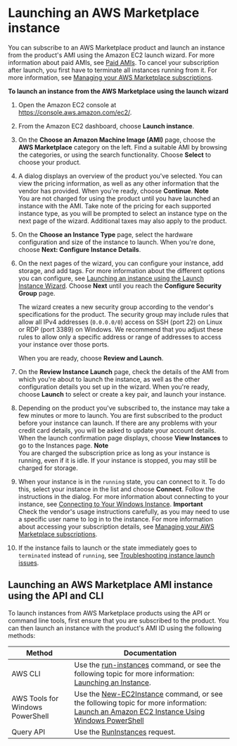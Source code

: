 # Launching an AWS Marketplace instance<a name="launch-marketplace-console"></a>

You can subscribe to an AWS Marketplace product and launch an instance from the product's AMI using the Amazon EC2 launch wizard\. For more information about paid AMIs, see [Paid AMIs](paid-amis.md)\. To cancel your subscription after launch, you first have to terminate all instances running from it\. For more information, see [Managing your AWS Marketplace subscriptions](paid-amis.md#marketplace-manage-subscriptions)\. 

**To launch an instance from the AWS Marketplace using the launch wizard**

1. Open the Amazon EC2 console at [https://console\.aws\.amazon\.com/ec2/](https://console.aws.amazon.com/ec2/)\.

1. From the Amazon EC2 dashboard, choose **Launch instance**\.

1. On the **Choose an Amazon Machine Image \(AMI\)** page, choose the **AWS Marketplace** category on the left\. Find a suitable AMI by browsing the categories, or using the search functionality\. Choose **Select** to choose your product\.

1. A dialog displays an overview of the product you've selected\. You can view the pricing information, as well as any other information that the vendor has provided\. When you're ready, choose **Continue**\.
**Note**  
You are not charged for using the product until you have launched an instance with the AMI\. Take note of the pricing for each supported instance type, as you will be prompted to select an instance type on the next page of the wizard\. Additional taxes may also apply to the product\.

1. On the **Choose an Instance Type** page, select the hardware configuration and size of the instance to launch\. When you're done, choose **Next: Configure Instance Details**\.

1. On the next pages of the wizard, you can configure your instance, add storage, and add tags\. For more information about the different options you can configure, see [Launching an instance using the Launch Instance Wizard](launching-instance.md)\. Choose **Next** until you reach the **Configure Security Group** page\. 

   The wizard creates a new security group according to the vendor's specifications for the product\. The security group may include rules that allow all IPv4 addresses \(`0.0.0.0/0`\) access on SSH \(port 22\) on Linux or RDP \(port 3389\) on Windows\. We recommend that you adjust these rules to allow only a specific address or range of addresses to access your instance over those ports\.

   When you are ready, choose **Review and Launch**\.

1. On the **Review Instance Launch** page, check the details of the AMI from which you're about to launch the instance, as well as the other configuration details you set up in the wizard\. When you're ready, choose **Launch** to select or create a key pair, and launch your instance\.

1. Depending on the product you've subscribed to, the instance may take a few minutes or more to launch\. You are first subscribed to the product before your instance can launch\. If there are any problems with your credit card details, you will be asked to update your account details\. When the launch confirmation page displays, choose **View Instances** to go to the Instances page\. 
**Note**  
You are charged the subscription price as long as your instance is running, even if it is idle\. If your instance is stopped, you may still be charged for storage\.

1. When your instance is in the `running` state, you can connect to it\. To do this, select your instance in the list and choose **Connect**\. Follow the instructions in the dialog\. For more information about connecting to your instance, see [Connecting to Your Windows Instance](connecting_to_windows_instance.md)\.
**Important**  
Check the vendor's usage instructions carefully, as you may need to use a specific user name to log in to the instance\. For more information about accessing your subscription details, see [Managing your AWS Marketplace subscriptions](paid-amis.md#marketplace-manage-subscriptions)\.

1. If the instance fails to launch or the state immediately goes to `terminated` instead of `running`, see [Troubleshooting instance launch issues](troubleshooting-launch.md)\.

## Launching an AWS Marketplace AMI instance using the API and CLI<a name="launch-marketplace-cli-api"></a>

To launch instances from AWS Marketplace products using the API or command line tools, first ensure that you are subscribed to the product\. You can then launch an instance with the product's AMI ID using the following methods:


| Method | Documentation | 
| --- | --- | 
|  AWS CLI  |  Use the [run\-instances](https://docs.aws.amazon.com/cli/latest/reference/ec2/run-instances.html) command, or see the following topic for more information: [Launching an Instance](https://docs.aws.amazon.com/cli/latest/userguide/cli-ec2-launch.html#launching-instances)\.  | 
|  AWS Tools for Windows PowerShell   |  Use the [New\-EC2Instance](https://docs.aws.amazon.com/powershell/latest/reference/items/New-EC2Instance.html) command, or see the following topic for more information: [Launch an Amazon EC2 Instance Using Windows PowerShell](https://docs.aws.amazon.com/powershell/latest/userguide/pstools-ec2-launch.html)  | 
| Query API | Use the [RunInstances](https://docs.aws.amazon.com/AWSEC2/latest/APIReference/ApiReference-query-RunInstances.html) request\. | 